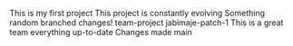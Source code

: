 This is my first project
This project is constantly evolving
Something random
branched changes!
 team-project
 jabimaje-patch-1
This is a great team
everything up-to-date
Changes made
 main
